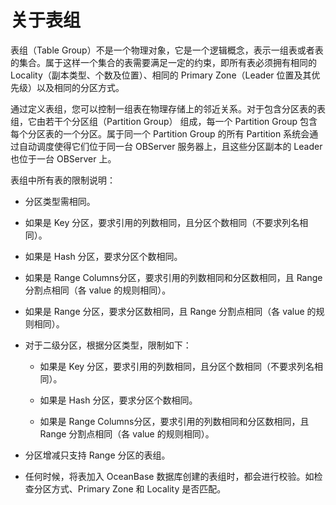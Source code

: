 关于表组
=========================

表组（Table Group）不是一个物理对象，它是一个逻辑概念，表示一组表或者表的集合。属于这样一个集合的表需要满足一定的约束，即所有表必须拥有相同的 Locality（副本类型、个数及位置）、相同的 Primary Zone（Leader 位置及其优先级）以及相同的分区方式。

通过定义表组，您可以控制一组表在物理存储上的邻近关系。对于包含分区表的表组，它由若干个分区组（Partition Group） 组成，每一个 Partition Group 包含每个分区表的一个分区。属于同一个 Partition Group 的所有 Partition 系统会通过自动调度使得它们位于同一台 OBServer 服务器上，且这些分区副本的 Leader 也位于一台 OBServer 上。

表组中所有表的限制说明：

* 分区类型需相同。

* 如果是 Key 分区，要求引用的列数相同，且分区个数相同（不要求列名相同）。

* 如果是 Hash 分区，要求分区个数相同。

* 如果是 Range Columns分区，要求引用的列数相同和分区数相同，且 Range 分割点相同（各 value 的规则相同）。

* 如果是 Range 分区，要求分区数相同，且 Range 分割点相同（各 value 的规则相同）。

* 对于二级分区，根据分区类型，限制如下：

  * 如果是 Key 分区，要求引用的列数相同，且分区个数相同（不要求列名相同）。

  * 如果是 Hash 分区，要求分区个数相同。

  * 如果是 Range Columns分区，要求引用的列数相同和分区数相同，且 Range 分割点相同（各 value 的规则相同）。

* 分区增减只支持 Range 分区的表组。

* 任何时候，将表加入 OceanBase 数据库创建的表组时，都会进行校验。如检查分区方式、Primary Zone 和 Locality 是否匹配。
